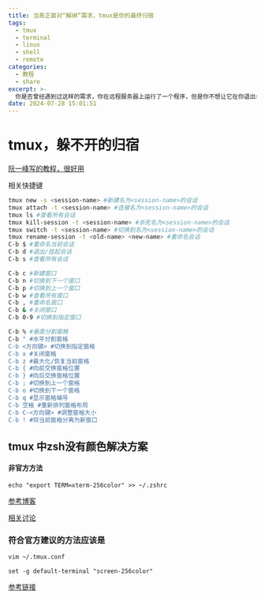 ```yaml
---
title: 当真正面对“解绑”需求，tmux是你的最终归宿
tags:
  - tmux
  - terminal
  - linux
  - shell
  - remote
categories:
  - 教程
  - share
excerpt: >-
  你是否曾经遇到过这样的需求，你在远程服务器上运行了一个程序，但是你不想让它在你退出ssh的时候停止运行……你是否曾经遇到过这样的需求，你在工位运行了一个程序，但你还想在宿舍里看到它的输出……
date: 2024-07-28 15:01:51
---
```


# tmux，躲不开的归宿
[阮一峰写的教程，很好用](https://www.ruanyifeng.com/blog/2019/10/tmux.html)

相关快捷键
```bash
tmux new -s <session-name> #新建名为<session-name>的会话
tmux attach -t <session-name> #连接名为<session-name>的会话
tmux ls #查看所有会话
tmux kill-session -t <session-name> #杀死名为<session-name>的会话
tmux switch -t <session-name> #切换到名为<session-name>的会话
tmux rename-session -t <old-name> <new-name> #重命名会话
C-b $ #重命名当前会话
C-b d #退出/挂起会话
C-b s #查看所有会话

C-b c #新建窗口
C-b n #切换到下一个窗口
C-b p #切换到上一个窗口
C-b w #查看所有窗口
C-b , #重命名窗口
C-b & #关闭窗口
C-b 0-9 #切换到指定窗口

C-b % #垂直分割窗格
C-b " #水平分割窗格
C-b <方向键> #切换到指定窗格
C-b x #关闭窗格
C-b z #最大化/恢复当前窗格
C-b { #向前交换窗格位置
C-b } #向后交换窗格位置
C-b ; #切换到上一个窗格
C-b o #切换到下一个窗格
C-b q #显示窗格编号
C-b 空格 #重新排列窗格布局
C-b C-<方向键> #调整窗格大小
C-b ! #将当前窗格分离为新窗口
```
## tmux 中zsh没有颜色解决方案

#### 非官方方法
```shell
echo "export TERM=xterm-256color" >> ~/.zshrc
```


[参考博客](https://www.mojidong.com/post/2017-05-14-zsh-autosuggestions/)

[相关讨论](https://unix.stackexchange.com/questions/139082/zsh-set-term-screen-256color-in-tmux-but-xterm-256color-without-tmux)


### 符合官方建议的方法应该是
```bash
vim ~/.tmux.conf
```

```vim
set -g default-terminal "screen-256color"
```

[参考链接](https://www.cnblogs.com/yiheyue/p/10731265.html)